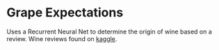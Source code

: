 # Grape Expectations
Uses a Recurrent Neural Net to determine the origin of wine based on a review.
Wine reviews found on [kaggle](https://www.kaggle.com/zynicide/wine-reviews).
